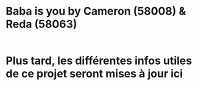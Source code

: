 <h1>Baba is you by Cameron (58008) & Reda (58063)</h>
<br><br>
<p>Plus tard, les différentes infos utiles de ce projet seront mises à jour ici</p>
